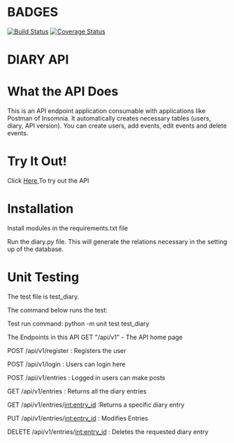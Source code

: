 
# BADGES

[![Build Status](https://travis-ci.org/BrianOtieno/bootcampchallanges.svg?branch=challange3)](https://travis-ci.org/BrianOtieno/bootcampchallanges)
[![Coverage Status](https://coveralls.io/repos/github/BrianOtieno/bootcampchallanges/badge.svg?branch=challange2)](https://coveralls.io/github/BrianOtieno/bootcampchallanges?branch=challange2)


# DIARY API

# What the API Does

This is an API endpoint application consumable with applications like Postman of Insomnia. It automatically creates necessary tables (users, diary, API version). You can create users, add events, edit events and delete events.

# Try It Out!
Click <a href="https://bootcmpdiary.docs.apiary.io/#">Here </a> To try out the API

# Installation
Install modules in the requirements.txt file

Run the diary.py file. This will generate the relations necessary in the setting up of the database.

# Unit Testing
The test file is test_diary.

The command below runs the test:

Test run command: python -m unit test test_diary

The Endpoints in this API
GET "/api/v1" - The API home page

POST /api/v1/register : Registers the user

POST /api/v1/login : Users can login here

POST /api/v1/entries : Logged in users can make posts

GET /api/v1/entries : Returns all the diary entries

GET /api/v1/entries/<int:entry_id> :Returns a specific diary entry

PUT /api/v1/entries/<int:entry_id> : Modifies Entries

DELETE /api/v1/entries/<int:entry_id> : Deletes the requested diary entry
